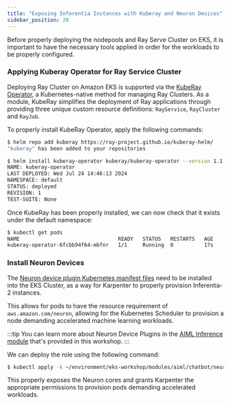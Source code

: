 ```yaml
---
title: "Exposing Inferentia Instances with Kuberay and Neuron Devices"
sidebar_position: 20
---
```


Before properly deploying the nodepools and Ray Serve Cluster on EKS, it is
important to have the necessary tools applied in order for the workloads to
be properly configured.

### Applying Kuberay Operator for Ray Service Cluster

Deploying Ray Cluster on Amazon EKS is supported via the [KubeRay Operator](https://ray-project.github.io/kuberay/),
a Kubernetes-native method for managing Ray Clusters. As a module, KubeRay simplifies the deployment of Ray applications
through providing three unique custom resource definitions: `RayService`, `RayCluster` and `RayJob`.

To properly install KubeRay Operator, apply the following commands:

```bash
$ helm repo add kuberay https://ray-project.github.io/kuberay-helm/
"kuberay" has been added to your repositories
```

```bash
$ helm install kuberay-operator kuberay/kuberay-operator --version 1.1.0
NAME: kuberay-operator
LAST DEPLOYED: Wed Jul 24 14:46:13 2024
NAMESPACE: default
STATUS: deployed
REVISION: 1
TEST-SUITE: None
```

Once KubeRay has been properly installed, we can now check that it exists
under the default namespace:

```bash
$ kubectl get pods
NAME                                READY   STATUS   RESTARTS   AGE
kuberay-operator-6fcbb94f64-mbfnr   1/1     Running  0          17s
```

### Install Neuron Devices

The [Neuron device plugin Kubernetes manifest files](https://github.com/aws-neuron/aws-neuron-sdk/tree/master/src/k8)
need to be installed into the EKS Cluster, as a way for Karpenter to properly provision Inferentia-2 instances.

This allows for pods to have the resource requirement of `aws.amazon.com/neuron`, allowing for the Kubernetes Scheduler
to provision a node demanding accelerated machine learning workloads.

:::tip
You can learn more about Neuron Device Plugins in the [AIML Inference module](../../aiml/inferentia/index.md) that's provided in this workshop.
:::

We can deploy the role using the following command:

```bash
$ kubectl apply -k ~/environment/eks-workshop/modules/aiml/chatbot/neuron-device-plugin
```

This properly exposes the Neuron cores and grants Karpenter the appropriate permissions
to provision pods demanding accelerated workloads.
